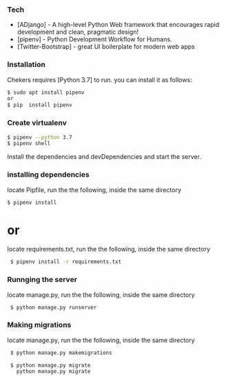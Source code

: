 
### Tech

* [ADjango] - A high-level Python Web framework that encourages rapid development and clean, pragmatic design!
* [pipenv] - Python Development Workflow for Humans.
* [Twitter-Bootstrap] - great UI boilerplate for modern web apps


### Installation

Chekers requires [Python 3.7] to run.
you can install it as follows:
```sh
$ sudo apt install pipenv
or
$ pip  install pipenv
```

### Create virtualenv
```sh
$ pipenv --python 3.7
$ pipenv shell
```
Install the dependencies and devDependencies and start the server.

### installing dependencies
locate Pipfile, run the the following, inside the same directory
```sh
$ pipenv install
```
 # or
 locate requirements.txt, run the the following, inside the same directory

```sh
 $ pipenv install -r requirements.txt 
```
### Runnging the server
locate manage.py, run the the following, inside the same directory

```sh
 $ python manage.py runserver
```

### Making migrations 
locate manage.py, run the the following, inside the same directory
```sh
 $ python manage.py makemigrations
```
```sh
 $ python manage.py migrate
   python manage.py migrate
```
